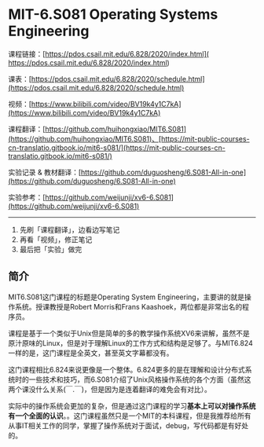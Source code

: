 # MIT-6.S081 Operating Systems Engineering

课程链接：[https://pdos.csail.mit.edu/6.828/2020/index.html]( https://pdos.csail.mit.edu/6.828/2020/index.html)

课表：[https://pdos.csail.mit.edu/6.828/2020/schedule.html](https://pdos.csail.mit.edu/6.828/2020/schedule.html)

视频：[https://www.bilibili.com/video/BV19k4y1C7kA](https://www.bilibili.com/video/BV19k4y1C7kA)

课程翻译：[https://github.com/huihongxiao/MIT6.S081](https://github.com/huihongxiao/MIT6.S081)、[https://mit-public-courses-cn-translatio.gitbook.io/mit6-s081/](https://mit-public-courses-cn-translatio.gitbook.io/mit6-s081/)

实验记录 & 教材翻译：[https://github.com/duguosheng/6.S081-All-in-one](https://github.com/duguosheng/6.S081-All-in-one)

实验参考：[https://github.com/weijunji/xv6-6.S081](https://github.com/weijunji/xv6-6.S081)

---

1. 先刷「课程翻译」，边看边写笔记
2. 再看「视频」，修正笔记
3. 最后把「实验」做完

## 简介

MIT6.S081这门课程的标题是Operating System Engineering，主要讲的就是操作系统。授课教授是Robert Morris和Frans Kaashoek，两位都是非常出名的程序员。

课程是基于一个类似于Unix但是简单的多的教学操作系统XV6来讲解，虽然不是原汁原味的Linux，但是对于理解Linux的工作方式和结构是足够了。与MIT6.824一样的是，这门课程是全英文，甚至英文字幕都没有。

这门课程相比6.824来说更像是一个整体。6.824更多的是在理解和设计分布式系统时的一些技术和技巧，而6.S081介绍了Unix风格操作系统的各个方面（虽然这两个课没什么关系(￣.￣)，但是因为是连着翻译的难免会有对比）。

实际中的操作系统会更加的复杂，但是通过这门课程的学习**基本上可以对操作系统有一个全面的认识**。。这门课程虽然只是一个MIT的本科课程，但是我推荐给所有从事IT相关工作的同学，掌握了操作系统对于面试，debug，写代码都是有好处的。

